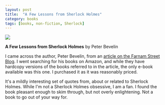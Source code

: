 ```yaml
---
layout: post
title:  "A Few Lessons from Sherlock Holmes"
category: books
tags: [books, non-fiction, Sherlock]
---
```

<a target="_blank"  href="https://www.amazon.com/gp/product/B00DMGK97I/ref=as_li_tl?ie=UTF8&camp=1789&creative=9325&creativeASIN=B00DMGK97I&linkCode=as2&tag=42models-20&linkId=6719b9c73aaa81f25c9b42c59c3c5d30"><img border="0" src="//ws-na.amazon-adsystem.com/widgets/q?_encoding=UTF8&MarketPlace=US&ASIN=B00DMGK97I&ServiceVersion=20070822&ID=AsinImage&WS=1&Format=_SL160_&tag=42models-20" ></a><img src="//ir-na.amazon-adsystem.com/e/ir?t=42models-20&l=am2&o=1&a=B00DMGK97I" width="1" height="1" border="0" alt="" style="border:none !important; margin:0px !important;" />

**A Few Lessons from Sherlock Holmes** by Peter Bevelin

I came across the author, Peter Bevelin, from an [article on the Farnam Street Blog](https://www.farnamstreetblog.com/2016/10/peter-bevelin-seeking-wisdom-mental-models/). I went searching for his books on Amazon, and while they have hardcopy versions of the books referred to in the article, the only e-book available was this one. I purchased it as it was reasonably priced.

It's a mildly interesting set of quotes from, about or related to Sherlock Holmes. While I'm not a Sherlock Holmes obsessive, I am a fan. I found the book pleasant enough to skim through, but not overly enlightening. Not a book to go out of your way for.

